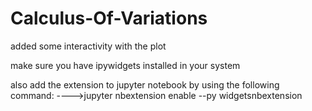 # Calculus-Of-Variations

added some interactivity with the plot

make sure you have ipywidgets installed in your system

also add the extension to jupyter notebook by using the following command:
---->jupyter nbextension enable --py widgetsnbextension  
